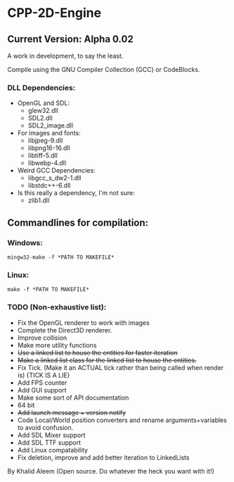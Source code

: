 # CPP-2D-Engine
## Current Version: Alpha 0.02
A work in development, to say the least.

Compile using the GNU Compiler Collection (GCC) or CodeBlocks.

### DLL Dependencies:
- OpenGL and SDL:
  - glew32.dll
  - SDL2.dll
  - SDL2_image.dll
- For images and fonts:
  - libjpeg-9.dll
  - libpng16-16.dll
  - libtiff-5.dll
  - libwebp-4.dll
- Weird GCC Dependencies:
  - libgcc_s_dw2-1.dll
  - libstdc++-6.dll
- Is this really a dependency, I'm not sure:
  - zlib1.dll
  
## Commandlines for compilation:
### Windows:
	mingw32-make -f *PATH TO MAKEFILE*
### Linux:
	make -f *PATH TO MAKEFILE*
	
### TODO (Non-exhaustive list):
- Fix the OpenGL renderer to work with images
- Complete the Direct3D renderer.
- Improve collision
- Make more utility functions
- ~~Use a linked list to house the entities for faster iteration~~
- ~~Make a linked list class for the linked list to house the entities.~~
- Fix Tick. (Make it an ACTUAL tick rather than being called when render is) {TICK IS A LIE}
- Add FPS counter
- Add GUI support
- Make some sort of API documentation
- 64 bit
- ~~Add launch message + version notify~~
- Code Local/World position converters and rename arguments+variables to avoid confusion.
- Add SDL Mixer support
- Add SDL TTF support
- Add Linux compatability
- Fix deletion, improve and add better iteration to LinkedLists

By Khalid Aleem
(Open source. Do whatever the heck you want with it!)
